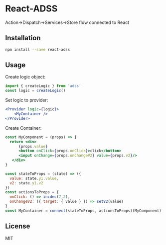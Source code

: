 # React-ADSS
Action->Dispatch->Services->Store flow connected to React
## Installation
```sh
npm install --save react-adss
```
## Usage
Create logic object:
```js
import { createLogic } from 'adss'
const logic = createLogic()
```
Set logic to provider:
```jsx harmony
<Provider logic={logic}>
    <MyContainer />
</Provider>
```
Create Container:
```jsx harmony
const MyComponent = (props) => {
  return <div>
      {props.value}
      <button onClick={props.onClick}>click</button>
      <input onChange={props.onChangeV2} value={props.v2}/>
   </div>
}

const stateToProps = (state) => ({
  value: state.y1.value,
  v2: state.y1.v2
})
const actionsToProps = {
  onClick: () => incdec(7,2),
  onChangeV2: ({ target: { value } }) => setV2(value)
}
const MyContainer = connect(stateToProps, actionsToProps)(MyComponent)
```
## License
MIT